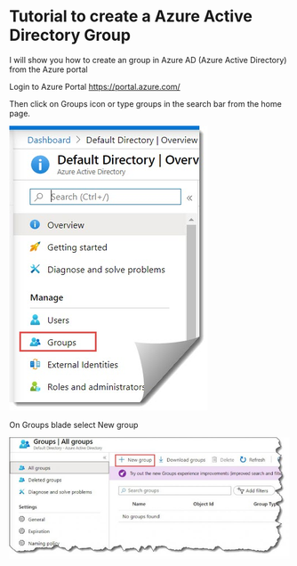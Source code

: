 # Tutorial to create a Azure Active Directory Group
I will show you how to create an group in Azure AD (Azure Active Directory) from the Azure portal

Login to Azure Portal https://portal.azure.com/ 

Then click on Groups icon or type groups in the search bar from the home page.

![GitHub Logo](/Create-a-group-and-add-members-in-Azure-Active-Directory.jpg)

On Groups blade select New group

![GitHub Logo](/how-to-Create-a-group-and-add-members-in-Azure-Active-Directory-1-768x333.jpg)

